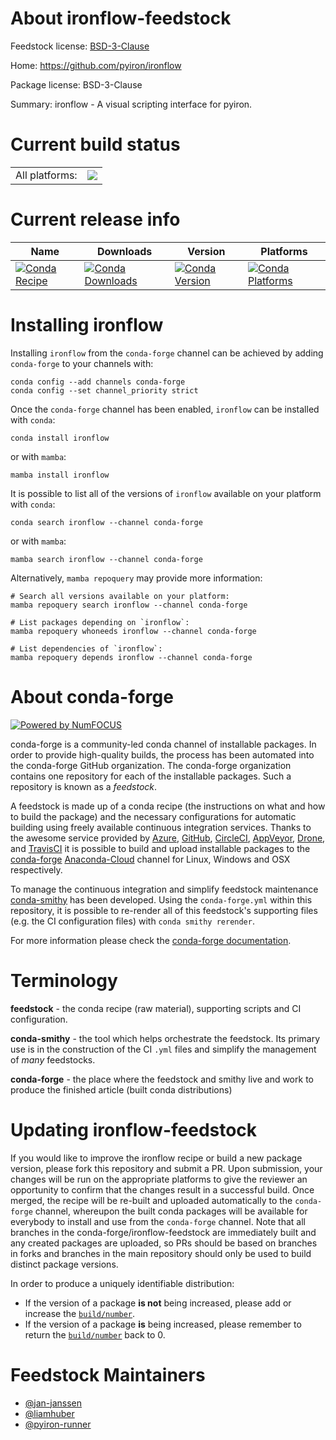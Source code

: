 About ironflow-feedstock
========================

Feedstock license: [BSD-3-Clause](https://github.com/conda-forge/ironflow-feedstock/blob/main/LICENSE.txt)

Home: https://github.com/pyiron/ironflow

Package license: BSD-3-Clause

Summary: ironflow - A visual scripting interface for pyiron.

Current build status
====================


<table><tr><td>All platforms:</td>
    <td>
      <a href="https://dev.azure.com/conda-forge/feedstock-builds/_build/latest?definitionId=17960&branchName=main">
        <img src="https://dev.azure.com/conda-forge/feedstock-builds/_apis/build/status/ironflow-feedstock?branchName=main">
      </a>
    </td>
  </tr>
</table>

Current release info
====================

| Name | Downloads | Version | Platforms |
| --- | --- | --- | --- |
| [![Conda Recipe](https://img.shields.io/badge/recipe-ironflow-green.svg)](https://anaconda.org/conda-forge/ironflow) | [![Conda Downloads](https://img.shields.io/conda/dn/conda-forge/ironflow.svg)](https://anaconda.org/conda-forge/ironflow) | [![Conda Version](https://img.shields.io/conda/vn/conda-forge/ironflow.svg)](https://anaconda.org/conda-forge/ironflow) | [![Conda Platforms](https://img.shields.io/conda/pn/conda-forge/ironflow.svg)](https://anaconda.org/conda-forge/ironflow) |

Installing ironflow
===================

Installing `ironflow` from the `conda-forge` channel can be achieved by adding `conda-forge` to your channels with:

```
conda config --add channels conda-forge
conda config --set channel_priority strict
```

Once the `conda-forge` channel has been enabled, `ironflow` can be installed with `conda`:

```
conda install ironflow
```

or with `mamba`:

```
mamba install ironflow
```

It is possible to list all of the versions of `ironflow` available on your platform with `conda`:

```
conda search ironflow --channel conda-forge
```

or with `mamba`:

```
mamba search ironflow --channel conda-forge
```

Alternatively, `mamba repoquery` may provide more information:

```
# Search all versions available on your platform:
mamba repoquery search ironflow --channel conda-forge

# List packages depending on `ironflow`:
mamba repoquery whoneeds ironflow --channel conda-forge

# List dependencies of `ironflow`:
mamba repoquery depends ironflow --channel conda-forge
```


About conda-forge
=================

[![Powered by
NumFOCUS](https://img.shields.io/badge/powered%20by-NumFOCUS-orange.svg?style=flat&colorA=E1523D&colorB=007D8A)](https://numfocus.org)

conda-forge is a community-led conda channel of installable packages.
In order to provide high-quality builds, the process has been automated into the
conda-forge GitHub organization. The conda-forge organization contains one repository
for each of the installable packages. Such a repository is known as a *feedstock*.

A feedstock is made up of a conda recipe (the instructions on what and how to build
the package) and the necessary configurations for automatic building using freely
available continuous integration services. Thanks to the awesome service provided by
[Azure](https://azure.microsoft.com/en-us/services/devops/), [GitHub](https://github.com/),
[CircleCI](https://circleci.com/), [AppVeyor](https://www.appveyor.com/),
[Drone](https://cloud.drone.io/welcome), and [TravisCI](https://travis-ci.com/)
it is possible to build and upload installable packages to the
[conda-forge](https://anaconda.org/conda-forge) [Anaconda-Cloud](https://anaconda.org/)
channel for Linux, Windows and OSX respectively.

To manage the continuous integration and simplify feedstock maintenance
[conda-smithy](https://github.com/conda-forge/conda-smithy) has been developed.
Using the ``conda-forge.yml`` within this repository, it is possible to re-render all of
this feedstock's supporting files (e.g. the CI configuration files) with ``conda smithy rerender``.

For more information please check the [conda-forge documentation](https://conda-forge.org/docs/).

Terminology
===========

**feedstock** - the conda recipe (raw material), supporting scripts and CI configuration.

**conda-smithy** - the tool which helps orchestrate the feedstock.
                   Its primary use is in the construction of the CI ``.yml`` files
                   and simplify the management of *many* feedstocks.

**conda-forge** - the place where the feedstock and smithy live and work to
                  produce the finished article (built conda distributions)


Updating ironflow-feedstock
===========================

If you would like to improve the ironflow recipe or build a new
package version, please fork this repository and submit a PR. Upon submission,
your changes will be run on the appropriate platforms to give the reviewer an
opportunity to confirm that the changes result in a successful build. Once
merged, the recipe will be re-built and uploaded automatically to the
`conda-forge` channel, whereupon the built conda packages will be available for
everybody to install and use from the `conda-forge` channel.
Note that all branches in the conda-forge/ironflow-feedstock are
immediately built and any created packages are uploaded, so PRs should be based
on branches in forks and branches in the main repository should only be used to
build distinct package versions.

In order to produce a uniquely identifiable distribution:
 * If the version of a package **is not** being increased, please add or increase
   the [``build/number``](https://docs.conda.io/projects/conda-build/en/latest/resources/define-metadata.html#build-number-and-string).
 * If the version of a package **is** being increased, please remember to return
   the [``build/number``](https://docs.conda.io/projects/conda-build/en/latest/resources/define-metadata.html#build-number-and-string)
   back to 0.

Feedstock Maintainers
=====================

* [@jan-janssen](https://github.com/jan-janssen/)
* [@liamhuber](https://github.com/liamhuber/)
* [@pyiron-runner](https://github.com/pyiron-runner/)

